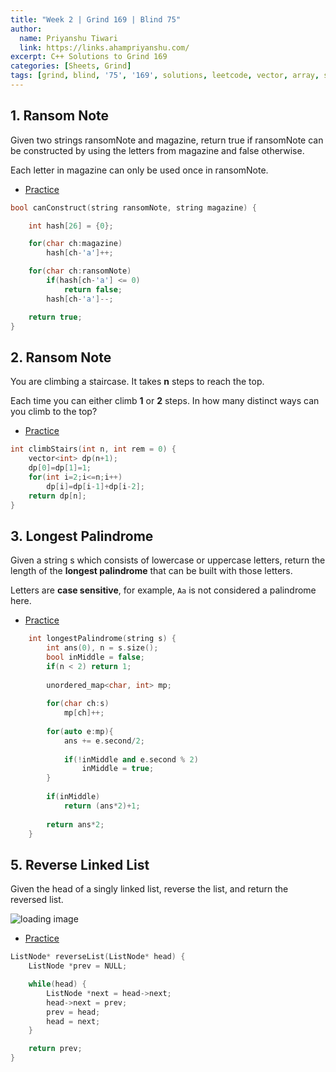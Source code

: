 ```yaml
---
title: "Week 2 | Grind 169 | Blind 75"
author:
  name: Priyanshu Tiwari
  link: https://links.ahampriyanshu.com/
excerpt: C++ Solutions to Grind 169
categories: [Sheets, Grind]
tags: [grind, blind, '75', '169', solutions, leetcode, vector, array, string, Accenture, Cisco, Dell, Grofers, Juniper Networks, MAQ Software , Veritas, Goldman Sachs, Juniper Networks, LinkedIn, Microsoft, Snapdeal, Synopsys, Zoho, Amazon, VMware, Meta, Amazon, D. E. Shaw, Facebook, Goldman Sachs, Google, Ola, PayPal, PayU, Samsung, Teradata, Visa, Yahoo]
---
```


## 1. Ransom Note

Given two strings ransomNote and magazine, return true if ransomNote can be constructed by using the letters from magazine and false otherwise.

Each letter in magazine can only be used once in ransomNote.

* [Practice](https://leetcode.com/problems/ransom-note/)

```cpp
bool canConstruct(string ransomNote, string magazine) {

    int hash[26] = {0};

    for(char ch:magazine)
        hash[ch-'a']++;

    for(char ch:ransomNote)
        if(hash[ch-'a'] <= 0)
            return false;
        hash[ch-'a']--;

    return true;    
}
```

## 2. Ransom Note

You are climbing a staircase. It takes **n** steps to reach the top.

Each time you can either climb **1** or **2** steps. In how many distinct ways can you climb to the top?

* [Practice](https://leetcode.com/problems/climbing-stairs/)

```cpp
int climbStairs(int n, int rem = 0) {
    vector<int> dp(n+1);
    dp[0]=dp[1]=1;
    for(int i=2;i<=n;i++)   
        dp[i]=dp[i-1]+dp[i-2];
    return dp[n];
}
```

## 3. Longest Palindrome

Given a string s which consists of lowercase or uppercase letters, return the length of the **longest palindrome** that can be built with those letters.

Letters are **case sensitive**, for example, ``Aa`` is not considered a palindrome here.

* [Practice](https://leetcode.com/problems/longest-palindrome/)

```cpp
    int longestPalindrome(string s) {
        int ans(0), n = s.size();
        bool inMiddle = false;
        if(n < 2) return 1;
        
        unordered_map<char, int> mp;
        
        for(char ch:s)
            mp[ch]++;
        
        for(auto e:mp){
            ans += e.second/2;
            
            if(!inMiddle and e.second % 2)
                inMiddle = true;
        }
        
        if(inMiddle)
            return (ans*2)+1;
        
        return ans*2;
    }
```

## 5. Reverse Linked List

Given the head of a singly linked list, reverse the list, and return the reversed list.

![loading image](https://assets.leetcode.com/uploads/2021/02/19/rev1ex1.jpg)

* [Practice](https://leetcode.com/problems/longest-palindrome/)

```cpp
ListNode* reverseList(ListNode* head) {        
    ListNode *prev = NULL;

    while(head) {
        ListNode *next = head->next;
        head->next = prev;
        prev = head;
        head = next;
    }

    return prev;        
}
```